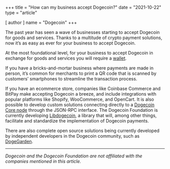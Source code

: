 +++
title = "How can my business accept Dogecoin?"
date = "2021-10-22"
type = "article"

[ author ]
  name = "Dogecoin"
+++

The past year has seen a wave of businesses starting to accept Dogecoin for goods and services. Thanks to a multitude of crypto payment solutions, now it’s as easy as ever for your business to accept Dogecoin.  

At the most foundational level, for your business to accept Dogecoin in exchange for goods and services you will require a [wallet](/dogepedia/articles/how-do-i-get-a-wallet).

If you have a bricks-and-mortar business where payments are made in person, it’s common for merchants to print a QR code that is scanned by customers’ smartphones to streamline the transaction process.  

If you have an ecommerce store, companies like Coinbase Commerce and BitPay make accepting Dogecoin a breeze, and include integrations with popular platforms like Shopify, WooCommerce, and OpenCart. It is also possible to develop custom solutions connecting directly to a [Dogecoin Core node](/dogepedia/how-tos/operating-a-node/) through the JSON-RPC interface. The Dogecoin Foundation is currently developing [Libdogecoin](https://dogecoin.org/trailmap/libdogecoin/), a library that will, among other things, facilitate and standardize the implementation of Dogecoin payments.

There are also complete open source solutions being currently developed by independent developers in the Dogecoin community, such as [DogeGarden](https://dogegarden.io/).

***

*Dogecoin and the Dogecoin Foundation are not affiliated with the companies mentioned in this article.*
